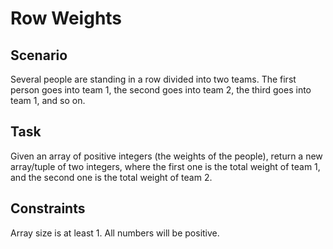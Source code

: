 # Row Weights

## Scenario
Several people are standing in a row divided into two teams.
The first person goes into team 1, the second goes into team 2, the third goes into team 1, and so on.

## Task
Given an array of positive integers (the weights of the people), return a new array/tuple of two integers, where the first one is the total weight of team 1, and the second one is the total weight of team 2.

## Constraints
Array size is at least 1.
All numbers will be positive.